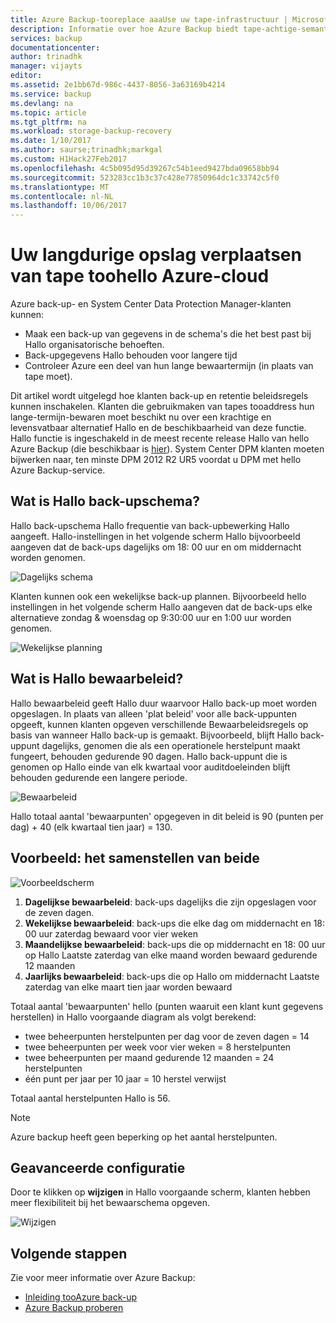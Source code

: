 ```yaml
---
title: Azure Backup-tooreplace aaaUse uw tape-infrastructuur | Microsoft Docs
description: Informatie over hoe Azure Backup biedt tape-achtige-semantiek waardoor u toobackup en het herstellen van gegevens in Azure
services: backup
documentationcenter: 
author: trinadhk
manager: vijayts
editor: 
ms.assetid: 2e1bb67d-986c-4437-8056-3a63169b4214
ms.service: backup
ms.devlang: na
ms.topic: article
ms.tgt_pltfrm: na
ms.workload: storage-backup-recovery
ms.date: 1/10/2017
ms.author: saurse;trinadhk;markgal
ms.custom: H1Hack27Feb2017
ms.openlocfilehash: 4c5b095d95d39267c54b1eed9427bda09658bb94
ms.sourcegitcommit: 523283cc1b3c37c428e77850964dc1c33742c5f0
ms.translationtype: MT
ms.contentlocale: nl-NL
ms.lasthandoff: 10/06/2017
---
```

# <a name="move-your-long-term-storage-from-tape-toohello-azure-cloud"></a>Uw langdurige opslag verplaatsen van tape toohello Azure-cloud
Azure back-up- en System Center Data Protection Manager-klanten kunnen:

* Maak een back-up van gegevens in de schema's die het best past bij Hallo organisatorische behoeften.
* Back-upgegevens Hallo behouden voor langere tijd
* Controleer Azure een deel van hun lange bewaartermijn (in plaats van tape moet).

Dit artikel wordt uitgelegd hoe klanten back-up en retentie beleidsregels kunnen inschakelen. Klanten die gebruikmaken van tapes tooaddress hun lange-termijn-bewaren moet beschikt nu over een krachtige en levensvatbaar alternatief Hallo en de beschikbaarheid van deze functie. Hallo functie is ingeschakeld in de meest recente release Hallo van hello Azure Backup (die beschikbaar is [hier](http://aka.ms/azurebackup_agent)). System Center DPM klanten moeten bijwerken naar, ten minste DPM 2012 R2 UR5 voordat u DPM met hello Azure Backup-service.

## <a name="what-is-hello-backup-schedule"></a>Wat is Hallo back-upschema?
Hallo back-upschema Hallo frequentie van back-upbewerking Hallo aangeeft. Hallo-instellingen in het volgende scherm Hallo bijvoorbeeld aangeven dat de back-ups dagelijks om 18: 00 uur en om middernacht worden genomen.

![Dagelijks schema](./media/backup-azure-backup-cloud-as-tape/dailybackupschedule.png)

Klanten kunnen ook een wekelijkse back-up plannen. Bijvoorbeeld hello instellingen in het volgende scherm Hallo aangeven dat de back-ups elke alternatieve zondag & woensdag op 9:30:00 uur en 1:00 uur worden genomen.

![Wekelijkse planning](./media/backup-azure-backup-cloud-as-tape/weeklybackupschedule.png)

## <a name="what-is-hello-retention-policy"></a>Wat is Hallo bewaarbeleid?
Hallo bewaarbeleid geeft Hallo duur waarvoor Hallo back-up moet worden opgeslagen. In plaats van alleen 'plat beleid' voor alle back-uppunten opgeeft, kunnen klanten opgeven verschillende Bewaarbeleidsregels op basis van wanneer Hallo back-up is gemaakt. Bijvoorbeeld, blijft Hallo back-uppunt dagelijks, genomen die als een operationele herstelpunt maakt fungeert, behouden gedurende 90 dagen. Hallo back-uppunt die is genomen op Hallo einde van elk kwartaal voor auditdoeleinden blijft behouden gedurende een langere periode.

![Bewaarbeleid](./media/backup-azure-backup-cloud-as-tape/retentionpolicy.png)

Hallo totaal aantal 'bewaarpunten' opgegeven in dit beleid is 90 (punten per dag) + 40 (elk kwartaal tien jaar) = 130.

## <a name="example--putting-both-together"></a>Voorbeeld: het samenstellen van beide
![Voorbeeldscherm](./media/backup-azure-backup-cloud-as-tape/samplescreen.png)

1. **Dagelijkse bewaarbeleid**: back-ups dagelijks die zijn opgeslagen voor de zeven dagen.
2. **Wekelijkse bewaarbeleid**: back-ups die elke dag om middernacht en 18: 00 uur zaterdag bewaard voor vier weken
3. **Maandelijkse bewaarbeleid**: back-ups die op middernacht en 18: 00 uur op Hallo Laatste zaterdag van elke maand worden bewaard gedurende 12 maanden
4. **Jaarlijks bewaarbeleid**: back-ups die op Hallo om middernacht Laatste zaterdag van elke maart tien jaar worden bewaard

Totaal aantal 'bewaarpunten' hello (punten waaruit een klant kunt gegevens herstellen) in Hallo voorgaande diagram als volgt berekend:

* twee beheerpunten herstelpunten per dag voor de zeven dagen = 14
* twee beheerpunten per week voor vier weken = 8 herstelpunten
* twee beheerpunten per maand gedurende 12 maanden = 24 herstelpunten
* één punt per jaar per 10 jaar = 10 herstel verwijst

Totaal aantal herstelpunten Hallo is 56.

> [!NOTE]
> Azure backup heeft geen beperking op het aantal herstelpunten.
>
>

## <a name="advanced-configuration"></a>Geavanceerde configuratie
Door te klikken op **wijzigen** in Hallo voorgaande scherm, klanten hebben meer flexibiliteit bij het bewaarschema opgeven.

![Wijzigen](./media/backup-azure-backup-cloud-as-tape/modify.png)

## <a name="next-steps"></a>Volgende stappen
Zie voor meer informatie over Azure Backup:

* [Inleiding tooAzure back-up](backup-introduction-to-azure-backup.md)
* [Azure Backup proberen](backup-try-azure-backup-in-10-mins.md)
